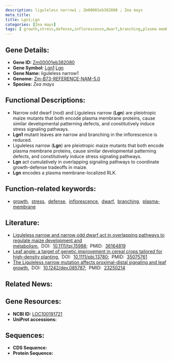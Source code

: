 ```yaml
---
description: liguleless narrow1 ; Zm00001eb382080 ; Zea mays
meta_title:
title: Lgn1;Lgn
categories: [Zea mays]
tags: [ growth,stress,defense,inflorescence,dwarf,branching,plasma membrane ]
---
```


## Gene Details:
- **Gene ID:**	[Zm00001eb382080](https://www.maizegdb.org/gene_center/gene/Zm00001eb382080)
- **Gene Symbol:** <u>Lgn1</u>&nbsp;<u>Lgn</u>
- **Gene Name:** liguleless narrow1
- **Genome:** [Zm-B73-REFERENCE-NAM-5.0](https://www.maizegdb.org/genome/assembly/Zm-B73-REFERENCE-NAM-5.0)
- **Species:** *Zea mays*

## Functional Descriptions:
   - Narrow odd dwarf (nod) and Liguleless narrow (**Lgn**) are pleiotropic maize mutants that both encode plasma membrane proteins, cause similar developmental patterning defects, and constitutively induce stress signaling pathways.
   - **Lgn1** mutant leaves are narrow and branching in the inflorescence is reduced.
   - Liguleless narrow (**Lgn**) are pleiotropic maize mutants that both encode plasma membrane proteins, cause similar developmental patterning defects, and constitutively induce stress signaling pathways.
   - **Lgn** act cumulatively in overlapping signaling pathways to coordinate growth-defense tradeoffs in maize.
   - **Lgn** encodes a plasma membrane-localized RLK.

## Function-related keywords:
- [growth](/tags/growth/),&nbsp;&nbsp;[stress](/tags/stress/),&nbsp;&nbsp;[defense](/tags/defense/),&nbsp;&nbsp;[inflorescence](/tags/inflorescence/),&nbsp;&nbsp;[dwarf](/tags/dwarf/),&nbsp;&nbsp;[branching](/tags/branching/),&nbsp;&nbsp;[plasma-membrane](/tags/plasma-membrane/)

## Literature:
   - [Liguleless narrow and narrow odd dwarf act in overlapping pathways to regulate maize development and metabolism.]( https://onlinelibrary.wiley.com/doi/10.1111/tpj.15988)&nbsp;&nbsp;DOI:&nbsp;&nbsp;[10.1111/tpj.15988](https://onlinelibrary.wiley.com/doi/10.1111/tpj.15988);&nbsp;&nbsp;PMID:&nbsp;&nbsp;[36164819](https://pubmed.ncbi.nlm.nih.gov/36164819/)
   - [Leaf angle: a target of genetic improvement in cereal crops tailored for high-density planting.]( https://onlinelibrary.wiley.com/doi/10.1111/tpj.15988)&nbsp;&nbsp;DOI:&nbsp;&nbsp;[10.1111/pbi.13780](https://onlinelibrary.wiley.com/doi/10.1111/tpj.15988);&nbsp;&nbsp;PMID:&nbsp;&nbsp;[35075761](https://pubmed.ncbi.nlm.nih.gov/35075761/)
   - [The Liguleless narrow mutation affects proximal-distal signaling and leaf growth.]( https://journals.biologists.com/dev/article/140/2/405/76674/The-Liguleless-narrow-mutation-affects-proximal)&nbsp;&nbsp;DOI:&nbsp;&nbsp;[10.1242/dev.085787](https://journals.biologists.com/dev/article/140/2/405/76674/The-Liguleless-narrow-mutation-affects-proximal);&nbsp;&nbsp;PMID:&nbsp;&nbsp;[23250214](https://pubmed.ncbi.nlm.nih.gov/23250214/)

## Related News:

## Gene Resources:
- **NCBI ID:** [LOC100191721](https://www.ncbi.nlm.nih.gov/gene/?term=LOC100191721)
- **UniProt accessions:** [](https://www.uniprot.org/uniprotkb//entry)



## Sequences:
- **CDS Sequence:**
- **Protein Sequence:**
